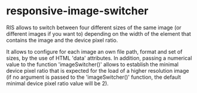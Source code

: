 # responsive-image-switcher
RIS allows to switch between four different sizes of the same image (or different images if you want to) depending on the width of the element that contains the image and the device pixel ratio.

It allows to configure for each image an own file path, format and set of sizes, by the use of HTML 'data' attributes. In addition, passing a numerical value to the function 'imageSwitcher()' allows to establish the minimal device pixel ratio that is expected for the load of a higher resolution image (if no argument is passed to the 'imageSwitcher()' function, the default minimal device pixel ratio value will be 2).
